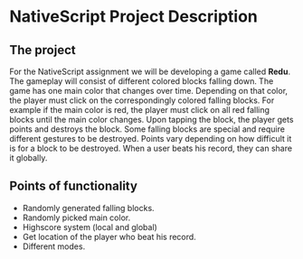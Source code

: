 # NativeScript Project Description

## The project

For the NativeScript assignment we will be developing a game called **Redu**.
The gameplay will consist of different colored blocks falling down.
The game has one main color that changes over time.
Depending on that color, the player must click on the correspondingly colored falling blocks.
For example if the main color is red, the player must click on all red falling blocks until the main color changes.
Upon tapping the block, the player gets points and destroys the block.
Some falling blocks are special and require different gestures to be destroyed.
Points vary depending on how difficult it is for a block to be destroyed.
When a user beats his record, they can share it globally.

## Points of functionality

- Randomly generated falling blocks.
- Randomly picked main color.
- Highscore system (local and global)
- Get location of the player who beat his record.
- Different modes.
